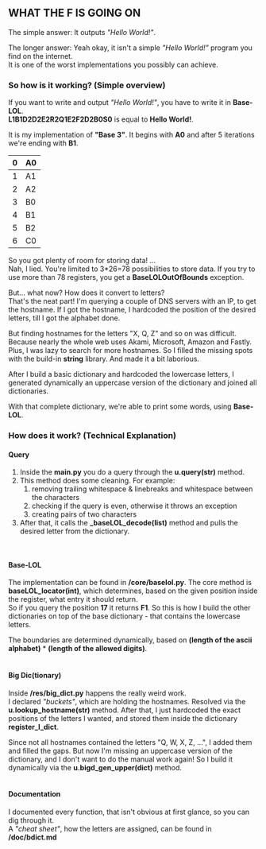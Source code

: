 ## WHAT THE F IS GOING ON
The simple answer: It outputs _"Hello World!"_.

The longer answer: Yeah okay, it isn't a simple _"Hello World!"_ program you find on the internet.  
It is one of the worst implementations you possibly can achieve.  

### So how is it working? (Simple overview)
If you want to write and output _"Hello World!"_, you have to write it in **Base-LOL**.  
**L1B1D2D2E2R2Q1E2F2D2B0S0** is equal to **Hello World!**.  

It is my implementation of **"Base 3"**. It begins with **A0** and after 5 iterations we're 
ending with **B1**.  

| 0 | A0 |
|---|----|
| 1 | A1 |
| 2 | A2 |
| 3 | B0 |
| 4 | B1 |
| 5 | B2 |
| 6 | C0 |  

So you got plenty of room for storing data! ...  
Nah, I lied. You're limited to 3*26=78 possibilities to store data. If you try to use more than
78 registers, you get a **BaseLOLOutOfBounds** exception.  

But... what now? How does it convert to letters?  
That's the neat part! I'm querying a couple of DNS servers with an IP, to get the hostname.
If I got the hostname, I hardcoded the position of the desired letters, 
till I got the alphabet done.  

But finding hostnames for the letters "X, Q, Z" and so on was difficult. Because nearly the whole
web uses Akami, Microsoft, Amazon and Fastly. Plus, I was lazy to search for more hostnames.
So I filled the missing spots with the build-in **string** library. And made it a bit laborious.

After I build a basic dictionary and hardcoded the lowercase letters, I generated dynamically an
uppercase version of the dictionary and joined all dictionaries.  

With that complete dictionary, we're able to print some words, using **Base-LOL**.  

### How does it work? (Technical Explanation)
#### Query
1. Inside the **main.py** you do a query through the **u.query(str)** method.
2. This method does some cleaning. For example:
   1. removing trailing whitespace & linebreaks and whitespace between the characters
   2. checking if the query is even, otherwise it throws an exception
   3. creating pairs of two characters
3. After that, it calls the **_baseLOL_decode(list)** method and pulls the desired letter from the dictionary.  
<br>

#### Base-LOL
The implementation can be found in **/core/baselol.py**. The core method is **baseLOL_locator(int)**, which
determines, based on the given position inside the register, what entry it should return.  
So if you query the position **17** it returns **F1**. So this is how I build the other dictionaries on top of the
base dictionary - that contains the lowercase letters.  

The boundaries are determined dynamically, based on 
**(length of the ascii alphabet)** * **(length of the allowed digits)**.  
<br>

#### Big Dic(tionary)
Inside **/res/big_dict.py** happens the really weird work.  
I declared _"buckets"_, which are holding the hostnames. 
Resolved via the **u.lookup_hostname(str)** method. After that, I just hardcoded the exact positions 
of the letters I wanted, and stored them inside the dictionary **register_l_dict**.  

Since not all hostnames contained the letters "Q, W, X, Z, ...", I added them and filled the gaps.
But now I'm missing an uppercase version of the dictionary, and I don't want to do the manual work again!
So I build it dynamically via the **u.bigd_gen_upper(dict)** method.  
<br>

#### Documentation
I documented every function, that isn't obvious at first glance, so you can dig through it.  
A _"cheat sheet"_, how the letters are assigned, can be found in **/doc/bdict.md**

